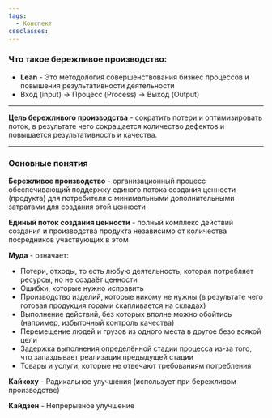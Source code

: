 ```yaml
---
tags:
  - Конспект
cssclasses:
---
```


### Что такое бережливое производство:
- **Lean** - Это методология совершенствования бизнес процессов и повышения результативности деятельности
- Вход (input) -> Процесс (Process) -> Выход (Output)

---

**Цель бережливого производства** - сократить потери и оптимизировать поток, в результате чего сокращается количество дефектов и повышается результативность и качества.

---

### Основные понятия
**Бережливое производство** - организационный процесс обеспечивающий поддержку единого потока создания ценности (продукта) для потребителя с минимальными дополнительными затратами для создания этой ценности

**Единый поток создания ценности** - полный комплекс действий создания и производства продукта независимо от количества посредников участвующих в этом

**Муда** - означает:
- Потери, отходы, то есть любую деятельность, которая потребляет ресурсы, но не создаёт ценности
- Ошибки, которые нужно исправить
- Производство изделий, которые никому не нужны (в результате чего готовая продукция горами скапливается на складах)
- Выполнение действий, без которых вполне можно обойтись (например, избыточный контроль качества)
- Перемещение людей и грузов из одного места в другое безо всякой цели
- Задержка выполнения определённой стадии процесса из-за того, что запаздывает реализация предыдущей стадии
- Товары и услуги, которые не отвечают требованиям потребления

**Кайкоху** - Радикальное улучшения (использует при бережливом производстве)

**Кайдзен** - Непрерывное улучшение

